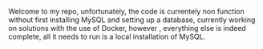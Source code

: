 Welcome to my repo, unfortunately, the code is currentely non function without first installing MySQL and setting up a database, currently working on solutions with the use of Docker, however , everything else is indeed complete, all it needs to run is a local installation of MySQL.
